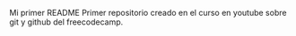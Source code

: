 Mi primer README
Primer repositorio creado en el curso en youtube sobre git y github del freecodecamp.
